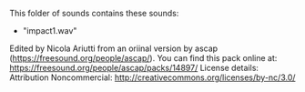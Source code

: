 This folder of sounds contains these sounds:

- "impact1.wav" 

Edited by Nicola Ariutti from an oriinal version by ascap (https://freesound.org/people/ascap/). You can find this pack online at: https://freesound.org/people/ascap/packs/14897/
License details: Attribution Noncommercial: http://creativecommons.org/licenses/by-nc/3.0/